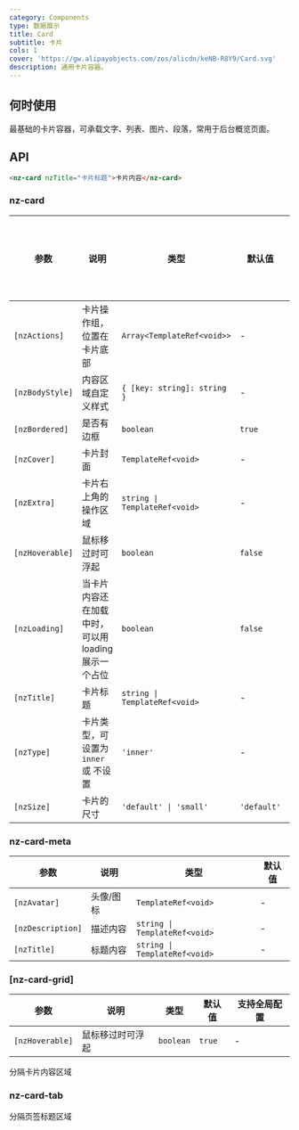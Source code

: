 ```yaml
---
category: Components
type: 数据展示
title: Card
subtitle: 卡片
cols: 1
cover: 'https://gw.alipayobjects.com/zos/alicdn/keNB-R8Y9/Card.svg'
description: 通用卡片容器。
---
```


## 何时使用

最基础的卡片容器，可承载文字、列表、图片、段落，常用于后台概览页面。

## API

```html
<nz-card nzTitle="卡片标题">卡片内容</nz-card>
```

### nz-card

| 参数            | 说明                                                | 类型                          | 默认值      | 支持全局配置 |
| --------------- | --------------------------------------------------- | ----------------------------- | ----------- | ------------ |
| `[nzActions]`   | 卡片操作组，位置在卡片底部                          | `Array<TemplateRef<void>>`    | -           |
| `[nzBodyStyle]` | 内容区域自定义样式                                  | `{ [key: string]: string }`   | -           |
| `[nzBordered]`  | 是否有边框                                          | `boolean`                     | `true`      | ✅           |
| `[nzCover]`     | 卡片封面                                            | `TemplateRef<void>`           | -           |
| `[nzExtra]`     | 卡片右上角的操作区域                                | `string \| TemplateRef<void>` | -           |
| `[nzHoverable]` | 鼠标移过时可浮起                                    | `boolean`                     | `false`     | ✅           |
| `[nzLoading]`   | 当卡片内容还在加载中时，可以用 loading 展示一个占位 | `boolean`                     | `false`     |
| `[nzTitle]`     | 卡片标题                                            | `string \| TemplateRef<void>` | -           |
| `[nzType]`      | 卡片类型，可设置为 `inner` 或 不设置                | `'inner'`                     | -           |
| `[nzSize]`      | 卡片的尺寸                                          | `'default' \| 'small'`        | `'default'` | ✅           |

### nz-card-meta

| 参数                | 说明    | 类型                            | 默认值 |
|-------------------|-------|-------------------------------|-----|
| `[nzAvatar]`      | 头像/图标 | `TemplateRef<void>`           | -   |
| `[nzDescription]` | 描述内容  | `string \| TemplateRef<void>` | -   |
| `[nzTitle]`       | 标题内容  | `string \| TemplateRef<void>` | -   |

### [nz-card-grid]

| 参数              | 说明       | 类型        | 默认值    | 支持全局配置 |
|-----------------|----------|-----------|--------|--------|
| `[nzHoverable]` | 鼠标移过时可浮起 | `boolean` | `true` | -      |

分隔卡片内容区域

### nz-card-tab

分隔页签标题区域
